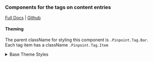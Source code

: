### Components for the tags on content entries

[Full Docs](https://react.preview.pinpoint.com/?path=/docs/components-tag) | [Github](https://github.com/pinpt/react/tree/master/src/components/Tag)

#### Theming

The parent className for styling this component is `.Pinpoint.Tag.Bar`. Each tag item has a className `.Pinpoint.Tag.Item`

<details>
	<summary>Base Theme Styles</summary>

```css
.Content.Card .Pinpoint.Tag.Bar {
	@apply mb-4;
}

.Pinpoint.entryWrapper .sidebarWrapper.after .Date,
.Pinpoint.entryWrapper .sidebarWrapper.after .Author,
.Pinpoint.entryWrapper .sidebarWrapper.after .Tag.Bar {
	@apply hidden;
}

.Pinpoint.Tag.Item {
	@apply inline-flex items-center rounded-full text-xs px-1.5 py-0.5;
}

.Pinpoint.Tag.Item.nocolor {
	@apply text-gray-600 bg-gray-300 border border-gray-500;
}

.Pinpoint.Tag.Item .icon {
	@apply ml-1;
}

.Pinpoint.Tag.Bar {
	@apply flex flex-wrap gap-x-2 gap-y-2;
}
```

</details>
